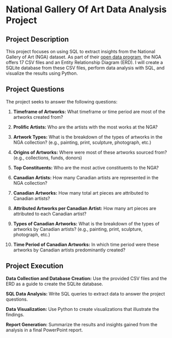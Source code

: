 # National Gallery Of Art Data Analysis Project

## Project Description

This project focuses on using SQL to extract insights from the National Gallery of Art (NGA) dataset. As part of their [open data program](https://www.nga.gov/open-access-images/open-data.html), the NGA offers 17 CSV files and an Entity Relationship Diagram (ERD). I will create a SQLite database from these CSV files, perform data analysis with SQL, and visualize the results using Python. 

## Project Questions

The project seeks to answer the following questions:

1) **Timeframe of Artworks:** What timeframe or time period are most of the artworks created from?

2) **Prolific Artists:** Who are the artists with the most works at the NGA? 

3) **Artwork Types:** What is the breakdown of the types of artworks in the NGA collection? (e.g., painting, print, sculpture, photograph, etc.)

4) **Origins of Artworks:** Where were most of these artworks sourced from? (e.g., collections, funds, donors)

5) **Top Constituents:** Who are the most active constituents to the NGA?

6) **Canadian Artists:** How many Canadian artists are represented in the NGA collection?

7) **Canadian Artworks:** How many total art pieces are attributed to Canadian artists?

8) **Attributed Artworks per Canadian Artist:** How many art pieces are attributed to each Canadian artist?

9) **Types of Canadian Artworks:** What is the breakdown of the types of artworks by Canadian artists? (e.g., painting, print, sculpture, photograph, etc.)

10) **Time Period of Canadian Artworks:** In which time period were these artworks by Canadian artists predominantly created?

## Project Execution

**Data Collection and Database Creation:** Use the provided CSV files and the ERD as a guide to create the SQLite database.

**SQL Data Analysis:** Write SQL queries to extract data to answer the project questions.

**Data Visualization:** Use Python to create visualizations that illustrate the findings.

**Report Generation:** Summarize the results and insights gained from the analysis in a final PowerPoint report.
